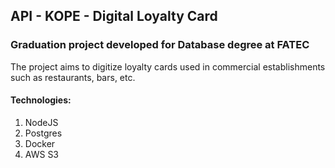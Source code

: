 ## API - KOPE - Digital Loyalty Card

### Graduation project developed for Database degree at FATEC

The project aims to digitize loyalty cards used in commercial establishments such as restaurants, bars, etc.

#### Technologies:

 1. NodeJS
 2. Postgres
 3. Docker
 4. AWS S3
